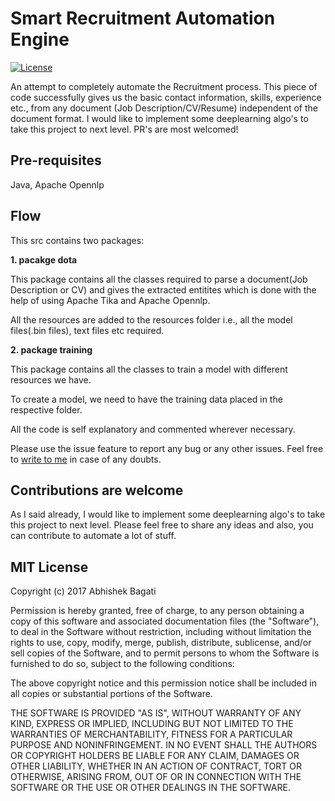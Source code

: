 # Smart Recruitment Automation Engine

[![License](http://img.shields.io/badge/license-MIT-brightgreen.svg)](http://opensource.org/licenses/MIT)

An attempt to completely automate the Recruitment process. This piece of code successfully gives us the basic contact information, skills, experience etc., from any document (Job Description/CV/Resume) independent of the document format. I would like to implement some deeplearning algo's to take this project to next level. PR's are most welcomed!

## Pre-requisites

Java, Apache Opennlp

## Flow

This src contains two packages:

**1. pacakge dota**

This package contains all the classes required to parse a document(Job Description or CV) and gives the extracted entitites which is done with the help of using 
Apache Tika and Apache Opennlp.

All the resources are added to the resources folder i.e., all the model files(.bin files), text files etc required.

**2. package training**

This package contains all the classes to train a model with different resources we have.

To create a model, we need to have the training data placed in the respective folder. 

All the code is self explanatory and commented wherever necessary. 

Please use the issue feature to report any bug or any other issues. Feel free to [write to me](abhishek.bagati@gmail.com) in case of any doubts.

## Contributions are welcome

As I said already, I would like to implement some deeplearning algo's to take this project to next level. Please feel free to share any ideas and also, you can contribute to automate a lot of stuff.

## MIT License

Copyright (c) 2017 Abhishek Bagati

Permission is hereby granted, free of charge, to any person obtaining a copy
of this software and associated documentation files (the "Software"), to deal
in the Software without restriction, including without limitation the rights
to use, copy, modify, merge, publish, distribute, sublicense, and/or sell
copies of the Software, and to permit persons to whom the Software is
furnished to do so, subject to the following conditions:

The above copyright notice and this permission notice shall be included in all
copies or substantial portions of the Software.

THE SOFTWARE IS PROVIDED "AS IS", WITHOUT WARRANTY OF ANY KIND, EXPRESS OR
IMPLIED, INCLUDING BUT NOT LIMITED TO THE WARRANTIES OF MERCHANTABILITY,
FITNESS FOR A PARTICULAR PURPOSE AND NONINFRINGEMENT. IN NO EVENT SHALL THE
AUTHORS OR COPYRIGHT HOLDERS BE LIABLE FOR ANY CLAIM, DAMAGES OR OTHER
LIABILITY, WHETHER IN AN ACTION OF CONTRACT, TORT OR OTHERWISE, ARISING FROM,
OUT OF OR IN CONNECTION WITH THE SOFTWARE OR THE USE OR OTHER DEALINGS IN THE
SOFTWARE.




 

